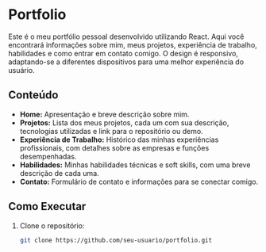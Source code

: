 # Portfolio

Este é o meu portfólio pessoal desenvolvido utilizando React. Aqui você encontrará informações sobre mim, meus projetos, experiência de trabalho, habilidades e como entrar em contato comigo. O design é responsivo, adaptando-se a diferentes dispositivos para uma melhor experiência do usuário.

## Conteúdo

- **Home:** Apresentação e breve descrição sobre mim.
- **Projetos:** Lista dos meus projetos, cada um com sua descrição, tecnologias utilizadas e link para o repositório ou demo.
- **Experiência de Trabalho:** Histórico das minhas experiências profissionais, com detalhes sobre as empresas e funções desempenhadas.
- **Habilidades:** Minhas habilidades técnicas e soft skills, com uma breve descrição de cada uma.
- **Contato:** Formulário de contato e informações para se conectar comigo.

## Como Executar

1. Clone o repositório:
   ```bash
   git clone https://github.com/seu-usuario/portfolio.git
